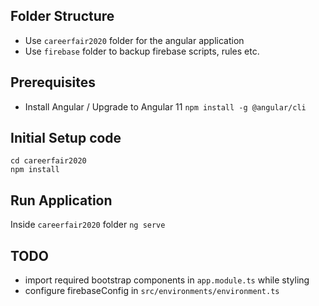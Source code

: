 ## Folder Structure

- Use `careerfair2020` folder for the angular application
- Use `firebase` folder to backup firebase scripts, rules etc.

## Prerequisites

- Install Angular / Upgrade to Angular 11
  `npm install -g @angular/cli`

## Initial Setup code

```
cd careerfair2020
npm install
```

## Run Application

Inside `careerfair2020` folder
`ng serve`

## TODO

- import required bootstrap components in `app.module.ts` while styling
- configure firebaseConfig in `src/environments/environment.ts`
